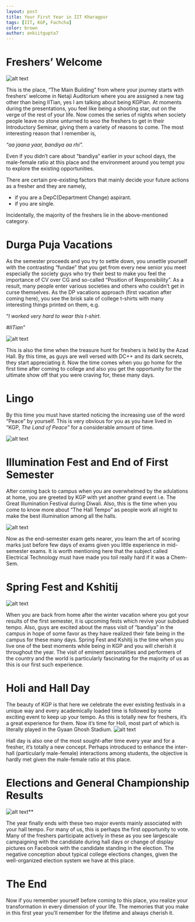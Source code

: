 ```yaml
---
layout: post
title: Your First Year in IIT Kharagpur
tags: [IIT, KGP, Fachcha]
color: brown
author: ankiitgupta7
---
```


# Freshers’ Welcome

![alt text](https://qph.fs.quoracdn.net/main-qimg-f9745f704e9afdc02adb4f8af5c4815c-c)

This is the place, “The Main Building” from where your journey starts with freshers’ welcome in Netaji Auditorium where you are assigned a new tag other than being IITian, yes I am talking about being KGPian. At moments during the presentations, you feel like being a shooting star, out on the verge of the rest of your life. Now comes the series of nights when society people leave no stone unturned to woo the freshers to get in their Introductory Seminar, giving them a variety of reasons to come. The most interesting reason that I remember is,

_“aa jaana yaar, bandiya aa rhi”._

Even if you didn’t care about “bandiya” earlier in your school days, the male-female ratio at this place and the environment around you tempt you to explore the existing opportunities.

There are certain pre-existing factors that mainly decide your future actions as a fresher and they are namely,

*   if you are a DepC(Department Change) aspirant.
*   if you are single.

Incidentally, the majority of the freshers lie in the above-mentioned category.

# Durga Puja Vacations

As the semester proceeds and you try to settle down, you unsettle yourself with the contrasting “fundae” that you get from every new senior you meet especially the society guys who try their best to make you feel the importance of CV over CG and so-called “Position of Responsibility”. As a result, many people enter various societies and others who couldn’t get in curse themselves. As the DP vacations approach (first vacation after coming here), you see the brisk sale of college t-shirts with many interesting things printed on them, e.g.

“_I worked very hard to wear this t-shirt._

_#IITian”_

![alt text](https://qph.fs.quoracdn.net/main-qimg-44dd495ea39ab06e437edd59e2cfac3e)

This is also the time when the treasure hunt for freshers is held by the Azad Hall. By this time, as guys are well versed with DC++ and its dark secrets, they start appreciating it. Now the time comes when you go home for the first time after coming to college and also you get the opportunity for the ultimate show off that you were craving for, these many days.

# Lingo

By this time you must have started noticing the increasing use of the word “Peace” by yourself. This is very obvious for you as you have lived in “KGP, _The Land of Peace_” for a considerable amount of time.

![alt text](https://qph.fs.quoracdn.net/main-qimg-30749ca25084e8f5d20550c7045c50d0)

# Illumination Fest and End of First Semester
After coming back to campus when you are overwhelmed by the adulations at home, you are greeted by KGP with yet another grand event i.e. The Great Illumination Festival during Diwali. Also, this is the time when you come to know more about “The Hall Tempo” as people work all night to make the best illumination among all the halls.

![alt text](https://qph.fs.quoracdn.net/main-qimg-74ac816a76be655c3485fea39830ef21)

Now as the end-semester exam gets nearer, you learn the art of scoring marks just before few days of exams given you little experience in mid-semester exams. It is worth mentioning here that the subject called Electrical Technology must have made you toil really hard if it was a Chem-Sem.

# Spring Fest and Kshitij

![alt text](https://qph.fs.quoracdn.net/main-qimg-d8b295f971310c51bc101ebf2f6e6a2d)

When you are back from home after the winter vacation where you got your results of the first semester, it is upcoming fests which revive your subdued tempo. Also, guys are excited about the mass visit of “bandiya” in the campus in hope of some favor as they have realized their fate being in the campus for these many days. Spring Fest and Kshitij is the time when you live one of the best moments while being in KGP and you will cherish it throughout the year. The visit of eminent personalities and performers of the country and the world is particularly fascinating for the majority of us as this is our first such experience.

# Holi and Hall Day

The beauty of KGP is that here we celebrate the ever existing festivals in a unique way and every academically loaded time is followed by some exciting event to keep up your tempo. As this is totally new for freshers, it’s a great experience for them. Now it’s time for Holi, most part of which is literally played in the Gyaan Ghosh Stadium.
![alt text](https://qph.fs.quoracdn.net/main-qimg-ccb98890fb3f5929bf712f783c37a47d-c)

Hall day is also one of the most sought-after time every year and for a fresher, it’s totally a new concept. Perhaps introduced to enhance the inter-hall (particularly male-female) interactions among students, the objective is hardly met given the male-female ratio at this place.

# Elections and General Championship Results
![alt text](https://qph.fs.quoracdn.net/main-qimg-759bb43c719be5e99d81f60fa78960ef-c)**

The year finally ends with these two major events mainly associated with your hall tempo. For many of us, this is perhaps the first opportunity to vote. Many of the freshers participate actively in these as you see largescale campaigning with the candidate during hall days or change of display pictures on Facebook with the candidate standing in the election. The negative conception about typical college elections changes, given the well-organized election system we have at this place.

# The End

Now if you remember yourself before coming to this place, you realize your transformation in every dimension of your life. The memories that you make in this first year you’ll remember for the lifetime and always cherish it.


